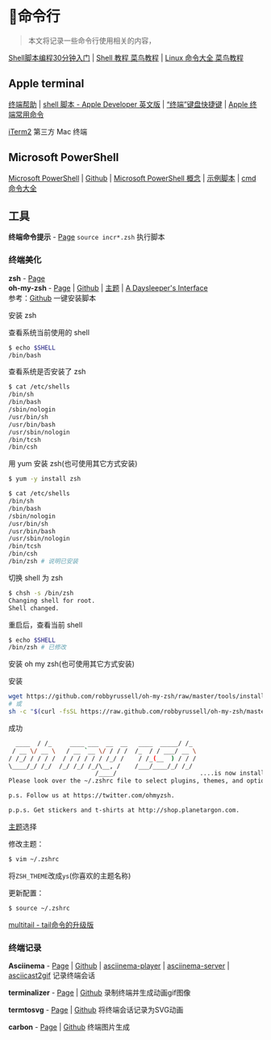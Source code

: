 # 命令行

> 本文将记录一些命令行使用相关的内容，

[Shell脚本编程30分钟入门](https://github.com/qinjx/30min_guides/blob/master/shell.md) | 
[Shell 教程 菜鸟教程](http://www.runoob.com/linux/linux-shell.html) | 
[Linux 命令大全 菜鸟教程](http://www.runoob.com/linux/linux-command-manual.html)  

## Apple terminal

[终端帮助](https://support.apple.com/zh-cn/guide/terminal/welcome/mac) | 
[shell 脚本 - Apple Developer 英文版](https://developer.apple.com/library/archive/documentation/OpenSource/Conceptual/ShellScripting/Introduction/Introduction.html)  | 
[“终端”键盘快捷键](https://support.apple.com/zh-cn/guide/terminal/trmlshtcts/2.8/mac/10.13) | 
[Apple 终端常用命令](http://www.cnblogs.com/iphone520/archive/2012/03/26/2418468.html)  
 
[iTerm2](https://www.iterm2.com) 第三方 Mac 终端  

## Microsoft PowerShell

[Microsoft PowerShell](https://docs.microsoft.com/zh-cn/powershell/) | 
[Github](https://github.com/PowerShell/PowerShell) | 
[Microsoft PowerShell 概念](https://docs.microsoft.com/zh-cn/powershell/scripting/getting-started/fundamental/understanding-important-powershell-concepts?view=powershell-6) | 
[示例脚本](https://docs.microsoft.com/zh-cn/powershell/scripting/getting-started/fundamental/sample-scripts-for-administration?view=powershell-6) | 
[cmd 命令大全](https://www.cnblogs.com/accumulater/p/7110811.html)  

## 工具

**终端命令提示** - 
[Page](http://mimosa-pudica.net/zsh-incremental.html) `source incr*.zsh` 执行脚本  

### 终端美化

**zsh** - [Page](http://www.zsh.org/)  
**oh-my-zsh** - [Page](https://ohmyz.sh/) | 
[Github](https://github.com/robbyrussell/oh-my-zsh) | 
[主题](https://link.jianshu.com/?t=https://github.com/robbyrussell/oh-my-zsh/wiki/themes) | 
[A Daysleeper's Interface](https://blog.ysmood.org/my-ys-terminal-theme/)  
参考：[Github](https://github.com/monlor/Mac-Terminal) 
一键安装脚本  

安装 zsh

查看系统当前使用的 shell

```bash
$ echo $SHELL
/bin/bash
```

查看系统是否安装了 zsh

```bash
$ cat /etc/shells
/bin/sh
/bin/bash
/sbin/nologin
/usr/bin/sh
/usr/bin/bash
/usr/sbin/nologin
/bin/tcsh
/bin/csh
```

用 yum 安装 zsh(也可使用其它方式安装)

```bash
$ yum -y install zsh
```

```bash
$ cat /etc/shells
/bin/sh
/bin/bash
/sbin/nologin
/usr/bin/sh
/usr/bin/bash
/usr/sbin/nologin
/bin/tcsh
/bin/csh
/bin/zsh # 说明已安装
```

切换 shell 为 zsh

```bash
$ chsh -s /bin/zsh
Changing shell for root.
Shell changed.
```

重启后，查看当前 shell

```bash
$ echo $SHELL
/bin/zsh # 已修改
```

安装 oh my zsh(也可使用其它方式安装)

安装

```bash
wget https://github.com/robbyrussell/oh-my-zsh/raw/master/tools/install.sh -O - | sh
# 或
sh -c "$(curl -fsSL https://raw.github.com/robbyrussell/oh-my-zsh/master/tools/install.sh)"
```

成功

```bash
  ____  / /_     ____ ___  __  __   ____  _____/ /_  
 / __ \/ __ \   / __ `__ \/ / / /  /_  / / ___/ __ \ 
/ /_/ / / / /  / / / / / / /_/ /    / /_(__  ) / / / 
\____/_/ /_/  /_/ /_/ /_/\__, /    /___/____/_/ /_/  
                        /____/                       ....is now installed!
Please look over the ~/.zshrc file to select plugins, themes, and options.

p.s. Follow us at https://twitter.com/ohmyzsh.

p.p.s. Get stickers and t-shirts at http://shop.planetargon.com.
```

[主题](https://link.jianshu.com/?t=https://github.com/robbyrussell/oh-my-zsh/wiki/themes)选择

修改主题：

```bash
$ vim ~/.zshrc
```

将`ZSH_THEME`改成`ys`(你喜欢的主题名称)

更新配置：

```bash
$ source ~/.zshrc
```

[multitail - tail命令的升级版](https://github.com/flok99/multitail)  

### 终端记录

**Asciinema** - [Page](https://asciinema.org/) | [Github](https://github.com/asciinema/asciinema) | 
[asciinema-player](https://github.com/asciinema/asciinema-player) | [asciinema-server](https://github.com/asciinema/asciinema-server) | [asciicast2gif](https://github.com/asciinema/asciicast2gif) 
记录终端会话  

**terminalizer** - [Page](https://terminalizer.com) | 
[Github](https://github.com/faressoft/terminalizer) 录制终端并生成动画gif图像  

**termtosvg** - [Page](https://nbedos.github.io/termtosvg/) | 
[Github](https://github.com/nbedos/termtosvg) 
将终端会话记录为SVG动画  

**carbon** - [Page](https://carbon.now.sh) | 
[Github](https://github.com/dawnlabs/carbon) 
终端图片生成
